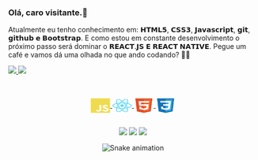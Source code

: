 ### Olá, caro visitante.🤝
Atualmente eu tenho conhecimento em: 𝗛𝗧𝗠𝗟𝟱, 𝗖𝗦𝗦𝟯, 𝗝𝗮𝘃𝗮𝘀𝗰𝗿𝗶𝗽𝘁, 𝗴𝗶𝘁, 𝗴𝗶𝘁𝗵𝘂𝗯 𝗲 𝗕𝗼𝗼𝘁𝘀𝘁𝗿𝗮𝗽. 
E como estou em constante desenvolvimento o próximo passo será dominar o 𝗥𝗘𝗔𝗖𝗧.𝗝𝗦 𝗘 𝗥𝗘𝗔𝗖𝗧 𝗡𝗔𝗧𝗜𝗩𝗘. Pegue um café e vamos dá uma olhada no que ando codando? 👀👀

<div "display: inline_block">
  <a href="https://github.com/ismaelgomesdasilva">
  <img height="180em" src="https://github-readme-stats.vercel.app/api?username=ismaelgomesdasilva&show_icons=true&theme=dark&include_all_commits=true&count_private=true"/>
  <img height="180em" src="https://github-readme-stats.vercel.app/api/top-langs/?username=ismaelgomesdasilva&layout=compact&langs_count=7&theme=dark"/>
</div>
  
  ##
  
 <div style="display: inline_block" align="center"><br>
  <img align="center" alt="isma-Js" height="30" width="40" src="https://raw.githubusercontent.com/devicons/devicon/master/icons/javascript/javascript-plain.svg">
  <img align="center" alt="isma-React" height="30" width="40" src="https://raw.githubusercontent.com/devicons/devicon/master/icons/react/react-original.svg">
  <img align="center" alt="isma-HTML" height="30" width="40" src="https://raw.githubusercontent.com/devicons/devicon/master/icons/html5/html5-original.svg">
  <img align="center" alt="isma-CSS" height="30" width="40" src="https://raw.githubusercontent.com/devicons/devicon/master/icons/css3/css3-original.svg">   
</div>
  
##
  
  <div align="center"> 
  <a href="https://www.instagram.com/projeta.leam/" target="_blank"><img src="https://img.shields.io/badge/-Instagram-%23E4405F?style=for-the-badge&logo=instagram&logoColor=white" target="_blank"></a>
  <a href = "mailto:ismaelgomesdasilva003@gmail.com"><img src="https://img.shields.io/badge/-Gmail-%23333?style=for-the-badge&logo=gmail&logoColor=white" target="_blank"></a>
  <a href="https://www.linkedin.com/in/ismael-gomes-da-silva-a5a38b149/" target="_blank"><img src="https://img.shields.io/badge/-LinkedIn-%230077B5?style=for-the-badge&logo=linkedin&logoColor=white" target="_blank"></a> 
 
  ![Snake animation](https://github.com/ismaelgomesdasilva/ismaelgomesdasilva/blob/output/github-contribution-grid-snake.svg)
 
</div>
